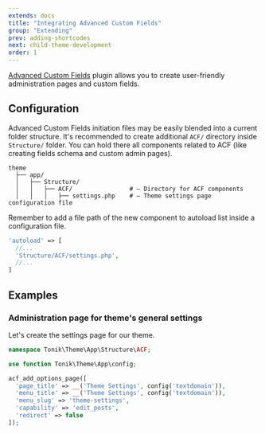 ```yaml
---
extends: docs
title: "Integrating Advanced Custom Fields"
group: "Extending"
prev: adding-shortcodes
next: child-theme-development
order: 1
---
```


[Advanced Custom Fields](https://www.advancedcustomfields.com) plugin allows you to create user-friendly administration pages and custom fields.

## Configuration

Advanced Custom Fields initiation files may be easily blended into a current folder structure. It's recommended to create additional `ACF/` directory inside `Structure/` folder. You can hold there all components related to ACF (like creating fields schema and custom admin pages).

```
theme
  ├── app/
  │   ├── Structure/
  │   │   ├── ACF/                # — Directory for ACF components
  │   │   │   ├── settings.php    # — Theme settings page configuration file
```

Remember to add a file path of the new component to autoload list inside a configuration file.

```php
'autoload' => [
  //...
  'Structure/ACF/settings.php',
  //...
]
```

## Examples

### Administration page for theme's general settings

Let's create the settings page for our theme.

```php
namespace Tonik\Theme\App\Structure\ACF;

use function Tonik\Theme\App\config;

acf_add_options_page([
  'page_title' => __('Theme Settings', config('textdomain')),
  'menu_title' => __('Theme Settings', config('textdomain')),
  'menu_slug' => 'theme-settings',
  'capability' => 'edit_posts',
  'redirect' => false
]);
```
